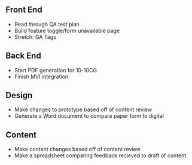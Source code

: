 ## Front End
- Read through QA test plan
- Build feature toggle/form unavailable page
- Stretch: GA Tags

## Back End
- Start PDF generation for 10-10CG
- Finish MVI integration

## Design
- Make changes to prototype based off of content review
- Generate a Word document to compare paper form to digital

## Content
- Make content changes based off of content review
- Make a spreadsheet comparing feedback recieved to draft of content

